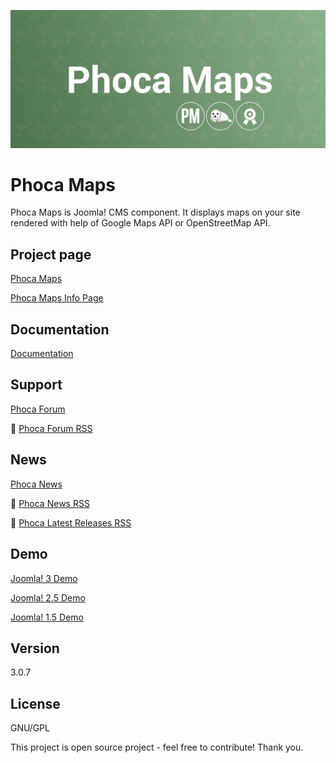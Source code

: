 



![Phoca Maps](https://github.com/PhocaCz/PhocaMaps/blob/master/phocamaps.png)

# Phoca Maps



Phoca Maps is Joomla! CMS component. It displays maps on your site rendered with help of Google Maps API or OpenStreetMap API.



## Project page

[Phoca Maps](https://www.phoca.cz/phocamaps)

[Phoca Maps Info Page](https://www.phoca.cz/project/phocamaps-joomla-maps)



## Documentation

[Documentation](https://www.phoca.cz/documentation/category/53-phoca-maps-component)



## Support

[Phoca Forum](https://www.phoca.cz/forum)

:bell: [Phoca Forum RSS](https://www.phoca.cz/forum/app.php/feed)



## News

[Phoca News](https://www.phoca.cz/news)

:bell: [Phoca News RSS](https://www.phoca.cz/news?format=feed&type=rss)

:bell: [Phoca Latest Releases RSS](https://www.phoca.cz/download/feed/111?format=feed&type=rss)



## Demo

[Joomla! 3 Demo](https://www.phoca.cz/joomla3demo/phoca-maps-demo)

[Joomla! 2.5 Demo](https://www.phoca.cz/joomlademo/phoca-maps)

[Joomla! 1.5 Demo](https://www.phoca.cz/demo/phoca-maps-demo-component)



## Version

3.0.7



## License

GNU/GPL



This project is open source project - feel free to contribute! Thank you.
